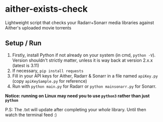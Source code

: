 # aither-exists-check
Lightweight script that checks your Radarr+Sonarr media libraries against Aither's uploaded movie torrents

## Setup / Run
1. Firstly, install Python if not already on your system (in cmd, `python -V`). Version shouldn't strictly matter, unless it is way back at version 2.x.x (latest is 3.11)
2. If necessary, `pip install requests`
3. Fill in your API keys for Aither, Radarr & Sonarr in a file named `apiKey.py` (copy `apiKeySample.py` for reference)
4. Run with `python main.py` for Radarr or `python mainsonarr.py` for Sonarr.

**Notice: running on Linux may need you to use `python3` rather than just `python`**

P.S: The .txt will update after completing your *whole* library. Until then watch the terminal feed :)
